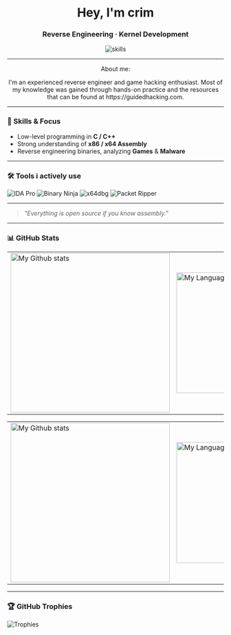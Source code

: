 <h1 align="center"> Hey, I'm crim </h1> 
<h3 align="center"> Reverse Engineering · Kernel Development</h3> 

<p align="center">
  <img src="https://skillicons.dev/icons?i=cpp,cmake,visualstudio&perline=3" alt="skills" />
</p>

---
<p align="center">
About me:
	<p align="center">
		I'm an experienced reverse engineer and game hacking enthusiast.  Most of my knowledge was gained through hands-on practice and the resources that can be found at https://guidedhacking.com.
	</p>
</p>

---

### 🔧 Skills & Focus

- Low-level programming in **C / C++**
- Strong understanding of **x86 / x64 Assembly**
- Reverse engineering binaries, analyzing **Games** & **Malware**

---

### 🛠 Tools i actively use
 ![IDA Pro](https://img.shields.io/badge/IDA_Pro-000000?style=for-the-badge&&logoColor=white) ![Binary Ninja](https://img.shields.io/badge/Binary_Ninja-FA0053?style=for-the-badge)  ![x64dbg](https://img.shields.io/badge/x64dbg-ED1C24?style=for-the-badge&logo=windows&logoColor=white) ![Packet Ripper](https://img.shields.io/badge/Packet_Ripper-005F73?style=for-the-badge)

---

> *"Everything is open source if you know assembly."*

---

### 📊 GitHub Stats
<!-- GRS (Light Mode) -->
<a href="https://github.com/NtProtectVirtualMemory#gh-light-mode-only">
  <table cellspacing="0" cellpadding="0">
    <tr>
      <td style="border: 0;">
          <img
            src="https://github-readme-stats-git-master-ntprotectvirtualmemorys-projects.vercel.app/api?username=NtProtectVirtualMemory&show_icons=true&include_all_commits=true&hide_border=true&number_format=long&rank_icon=percentile&show=reviews,discussions_started,discussions_answered,prs_merged,prs_merged_percentage&disable_animations=true#gh-light-mode-only"
            alt="My Github stats"
            height="370"
          />
      </td>
      <td style="border: 0;">
          <img
            src="https://github-readme-stats-git-master-ntprotectvirtualmemorys-projects.vercel.app/api/top-langs/?username=NtProtectVirtualMemory&layout=pie&hide_border=true&langs_count=10&size_weight=0.5&count_weight=0.5&custom_title=Langs%20distribution%20in%20my%20repos&disable_animations=true#gh-light-mode-only"
            alt="My Language stats"
            width="280"
          />
      </td>
    </tr>
  </table>
</a>

<!-- GRS (Dark Mode) -->
<a href="https://github.com/NtProtectVirtualMemory#gh-dark-mode-only">
  <table cellspacing="0" cellpadding="0">
    <tr>
      <td style="border: 0;">
        <img
          src="https://github-readme-stats-git-master-ntprotectvirtualmemorys-projects.vercel.app/api?username=NtProtectVirtualMemory&show_icons=true&include_all_commits=true&icon_color=2d77dc&title_color=2d77dc&text_color=ffffff&bg_color=0d1117&hide_border=true&number_format=long&rank_icon=percentile&show=reviews,discussions_started,discussions_answered,prs_merged,prs_merged_percentage&disable_animations=true#gh-dark-mode-only"
          alt="My Github stats"
          height="370"
        />
      </td>
      <td style="border: 0;">
        <img
          src="https://github-readme-stats-git-master-ntprotectvirtualmemorys-projects.vercel.app/api/top-langs/?username=NtProtectVirtualMemory&layout=pie&icon_color=2d77dc&title_color=2d77dc&text_color=ffffff&bg_color=0d1117&hide_border=true&langs_count=10&size_weight=0.5&count_weight=0.5&custom_title=Langs%20distribution%20in%20my%20repos&disable_animations=true#gh-dark-mode-only"
          alt="My Language stats"
          width="280"
        />
      </td>
    </tr>
  </table>
</a>

---

### 🏆 GitHub Trophies
![Trophies](https://github-profile-trophy.vercel.app/?username=NtProtectVirtualMemory&theme=flat&margin-w=10)
